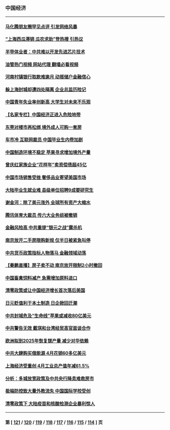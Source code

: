 ### 中国经济
---
#### [马化腾朋友圈罕见点评 引发网络风暴](../../pages/ncid283/n13743558.md?05240845) 
#### [“上海西瓜滞销 瓜农求助”登热搜 引热议](../../pages/ncid283/n13743639.md?05240845) 
#### [半导体业者：中共难以开发先进芯片技术](../../pages/ncid283/n13743079.md?05240845) 
#### [油管热门视频 网站代理 翻墙必看视频](http://209.222.30.114:81/youtube.html?05240845)
#### [河南村镇银行取款难逾月 动摇储户金融信心](../../pages/ncid283/n13743006.md?05240845) 
#### [躲上海封城却遭四处隔离 企业总监历险记](../../pages/ncid283/n13742979.md?05240845) 
#### [中国青年失业率创新高 大学生对未来不乐观](../../pages/ncid283/n13742969.md?05240845) 
#### [【名家专栏】中国经济正进入危险地带](../../pages/ncid283/n13742856.md?05240845) 
#### [东莞对楼市再松绑 境外成人可购一套房](../../pages/ncid283/n13742732.md?05240845) 
#### [车市冷 互联网裁员 中国毕业生内卷加剧](../../pages/ncid283/n13742607.md?05240845) 
#### [中国制造环境不稳定 苹果寻求增加境外产量](../../pages/ncid283/n13742351.md?05240845) 
#### [曾庆红家族企业“花样年”卖资偿债超45亿](../../pages/ncid283/n13742358.md?05240845) 
#### [中国市场销售受挫 奢侈品业寄望美国市场](../../pages/ncid283/n13742248.md?05240845) 
#### [大陆毕业生就业难 县级单位招聘9成要研究生](../../pages/ncid283/n13742186.md?05240845) 
#### [谢金河：除了美元涨外 全球所有资产大缩水](../../pages/ncid283/n13742038.md?05240845) 
#### [腾讯体育大裁员 传六大业务组被撤销](../../pages/ncid283/n13742080.md?05240845) 
#### [金融风险高 中共重提“银元之战”露杀机](../../pages/ncid283/n13742039.md?05240845) 
#### [南京放开二手房限购新规 仅半日被紧急叫停](../../pages/ncid283/n13741971.md?05240845) 
#### [中共货币政策指标人物落马 金融领域动荡](../../pages/ncid283/n13741950.md?05240845) 
#### [【秦鹏直播】房子卖不动 南京放开限制2小时撤回](../../pages/ncid283/n13741862.md?05240845) 
#### [中国畜禽饲料减产 急需增加原料进口](../../pages/ncid283/n13741776.md?05240845) 
#### [清零政策或让中国经济增长首次落后美国](../../pages/ncid283/n13741818.md?05240845) 
#### [日元贬值利于本土制造 日企掀回迁潮](../../pages/ncid283/n13741770.md?05240845) 
#### [中共封城危及“生命线”苹果或减收80亿美元](../../pages/ncid283/n13741762.md?05240845) 
#### [中共警告无效 戴琪和台湾经贸高官面谈合作](../../pages/ncid283/n13741718.md?05240845) 
#### [欧洲拟到2025年恢复镁产量 减少对华依赖](../../pages/ncid283/n13741694.md?05240845) 
#### [中共大肆购买俄能源 4月花销60多亿美元](../../pages/ncid283/n13741698.md?05240845) 
#### [上海经济受重创 4月工业总产值年减61.5%](../../pages/ncid283/n13741423.md?05240845) 
#### [分析：多城放宽政策及中共央行降息难救房市](../../pages/ncid283/n13741415.md?05240845) 
#### [极端防控致大量外教流失 中国国际学校受创](../../pages/ncid283/n13741383.md?05240845) 
#### [清零政策下 大陆疫苗和核酸检测企业暴利惊人](../../pages/ncid283/n13741225.md?05240845) 

---
#### 第 [ [121](./121.md?05240845) / [120](./120.md?05240845) / [119](./119.md?05240845) / [118](./118.md?05240845) / [117](./117.md?05240845) / [116](./116.md?05240845) / [115](./115.md?05240845) / [114](./114.md?05240845) ] 页

